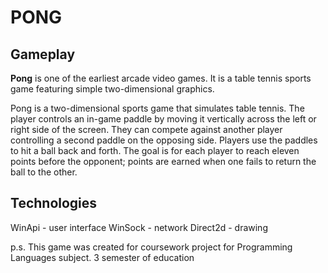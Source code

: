 # PONG

## Gameplay
**Pong** is one of the earliest arcade video games. It is a table tennis sports game featuring simple two-dimensional graphics.

Pong is a two-dimensional sports game that simulates table tennis. The player controls an in-game paddle by moving it vertically
across the left or right side of the screen. They can compete against another player controlling a second paddle on the opposing side.
Players use the paddles to hit a ball back and forth. The goal is for each player to reach eleven points before the opponent;
points are earned when one fails to return the ball to the other.

## Technologies

WinApi   - user interface
WinSock  - network
Direct2d - drawing

p.s. This game was created for coursework project for Programming Languages subject. 3 semester of education